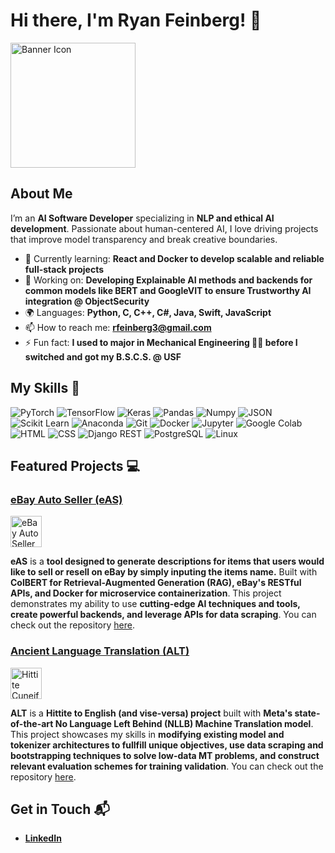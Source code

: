 # Hi there, I'm Ryan Feinberg! 👋

<img src="https://github.com/rfeinberg3/rfeinberg3/assets/95943957/9b9d4416-627e-4c31-be35-759e9401ca66" alt="Banner Icon" height=200/>

## About Me 

I’m an **AI Software Developer** specializing in **NLP and ethical AI development**. Passionate about human-centered AI, I love driving projects that improve model transparency and break creative boundaries.

- 🌱 Currently learning: **React and Docker to develop scalable and reliable full-stack projects**
- 🔭 Working on: **Developing Explainable AI methods and backends for common models like BERT and GoogleVIT to ensure Trustworthy AI integration @ ObjectSecurity**
- 🌍 Languages: **Python, C, C++, C#, Java, Swift, JavaScript**
- 📫 How to reach me: **rfeinberg3@gmail.com**
- ⚡ Fun fact: **I used to major in Mechanical Engineering 👨‍🔧 before I switched and got my B.S.C.S. @ USF**

## My Skills 🧠

![PyTorch](https://img.shields.io/badge/PyTorch-EE4C2C?style=for-the-badge&logo=pytorch&logoColor=white)
![TensorFlow](https://img.shields.io/badge/TensorFlow-FF6F00?style=for-the-badge&logo=tensorflow&logoColor=white)
![Keras](https://img.shields.io/badge/Keras-FF0000?style=for-the-badge&logo=keras&logoColor=white)
![Pandas](https://img.shields.io/badge/Pandas-2C2D72?style=for-the-badge&logo=pandas&logoColor=white)
![Numpy](https://img.shields.io/badge/Numpy-777BB4?style=for-the-badge&logo=numpy&logoColor=white)
![JSON](https://img.shields.io/badge/json-5E5C5C?style=for-the-badge&logo=json&logoColor=white)
![Scikit Learn](https://img.shields.io/badge/scikit_learn-F7931E?style=for-the-badge&logo=scikit-learn&logoColor=white)
![Anaconda](https://img.shields.io/badge/conda-342B029.svg?&style=for-the-badge&logo=anaconda&logoColor=white)
![Git](https://img.shields.io/badge/GIT-E44C30?style=for-the-badge&logo=git&logoColor=white)
![Docker](https://img.shields.io/badge/Docker-2CA5E0?style=for-the-badge&logo=docker&logoColor=white)
![Jupyter](https://img.shields.io/badge/Jupyter-F37626.svg?&style=for-the-badge&logo=Jupyter&logoColor=white)
![Google Colab](https://img.shields.io/badge/Colab-F9AB00?style=for-the-badge&logo=googlecolab&color=525252)
![HTML](https://img.shields.io/badge/HTML5-E34F26?style=for-the-badge&logo=html5&logoColor=white)
![CSS](https://img.shields.io/badge/CSS3-1572B6?style=for-the-badge&logo=css3&logoColor=white)
![Django REST](https://img.shields.io/badge/django%20rest-ff1709?style=for-the-badge&logo=django&logoColor=whit)
![PostgreSQL](https://img.shields.io/badge/PostgreSQL-316192?style=for-the-badge&logo=postgresql&logoColor=white)
![Linux](https://img.shields.io/badge/Linux-FCC624?style=for-the-badge&logo=linux&logoColor=black)

## Featured Projects 💻

### [eBay Auto Seller (eAS)](https://github.com/rfeinberg3/eBayAutoSeller)

<img src="https://github.com/rfeinberg3/rfeinberg3/assets/95943957/5f54ca70-cca7-4fcf-b2f3-21373335244e" alt="eBay Auto Seller" height=50/>

**eAS** is a **tool designed to generate descriptions for items that users would like to sell or resell on eBay by simply inputing the items name.** Built with **ColBERT for Retrieval-Augmented Generation (RAG), eBay's RESTful APIs, and Docker for microservice containerization**. This project demonstrates my ability to use **cutting-edge AI techniques and tools, create powerful backends, and leverage APIs for data scraping**. You can check out the repository [here](https://github.com/rfeinberg3/eBayAutoSeller).

### [Ancient Language Translation (ALT)](https://github.com/rfeinberg3/Hittite_English_Translation_w-NLLB)

<img src="https://github.com/rfeinberg3/Hittite_English_Translation_w-NLLB/assets/95943957/997b9af1-5404-4371-bbdf-a6bd8e2371af" alt="Hittite Cuneiform Tablet" height=50/>

**ALT** is a **Hittite to English (and vise-versa) project** built with **Meta's state-of-the-art No Language Left Behind (NLLB) Machine Translation model**. This project showcases my skills in **modifying existing model and tokenizer architectures to fullfill unique objectives, use data scraping and bootstrapping techniques to solve low-data MT problems, and construct relevant evaluation schemes for training validation**. You can check out the repository [here](https://github.com/rfeinberg3/Hittite_English_Translation_w-NLLB).

## Get in Touch 📬

- [**LinkedIn**](https://www.linkedin.com/in/rfeinberg3/)
